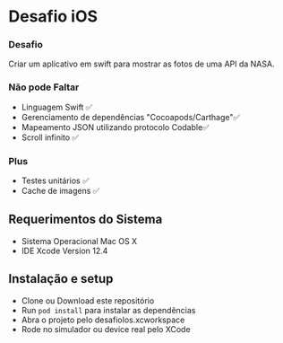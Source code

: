 # Desafio iOS

### Desafio

Criar um aplicativo em swift para mostrar as fotos de uma API da NASA.

### Não pode Faltar

* Linguagem Swift ✅
* Gerenciamento de dependências "Cocoapods/Carthage"✅
* Mapeamento JSON utilizando protocolo Codable✅
* Scroll infinito ✅

### Plus

* Testes unitários ✅
* Cache de imagens ✅

## Requerimentos do Sistema

-   Sistema Operacional Mac OS X
-   IDE Xcode Version 12.4

## Instalação e setup

-   Clone ou Download este repositório
-   Run `pod install` para instalar as dependências
-   Abra o projeto pelo desafioIos.xcworkspace
-   Rode no simulador ou device real pelo XCode
